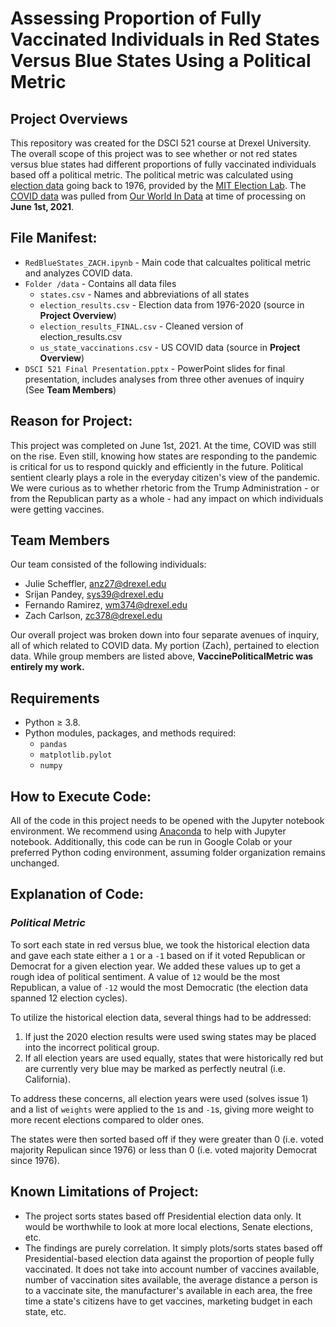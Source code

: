 
# Assessing Proportion of Fully Vaccinated Individuals in Red States Versus Blue States Using a Political Metric

## Project Overviews

This repository was created for the DSCI 521 course at Drexel University. The overall scope of this project was to see whether or not red states versus blue states had different proportions of fully vaccinated individuals based off a political metric.  The political metric was calculated using [election data](https://dataverse.harvard.edu/dataset.xhtml?persistentId=doi:10.7910/DVN/42MVDX) going back to 1976, provided by the [MIT Election Lab](https://electionlab.mit.edu/).  The [COVID data](https://github.com/owid/covid-19-data/tree/master/public/data) was pulled from [Our World In Data](https://ourworldindata.org) at time of processing on **June 1st, 2021**.

## File Manifest: 

- `RedBlueStates_ZACH.ipynb` - Main code that calcualtes political metric and analyzes COVID data.
- `Folder /data` - Contains all data files 
  - `states.csv` - Names and abbreviations of all states
  - `election_results.csv` - Election data from 1976-2020 (source in **Project Overview**)
  - `election_results_FINAL.csv` - Cleaned version of election_results.csv
  - `us_state_vaccinations.csv` - US COVID data (source in **Project Overview**)
- `DSCI 521 Final Presentation.pptx` - PowerPoint slides for final presentation, includes analyses from three other avenues of inquiry (See **Team Members**)
 
## Reason for Project:
This project was completed on June 1st, 2021.  At the time, COVID was still on the rise.  Even still, knowing how states are responding to the pandemic is critical for us to respond quickly and efficiently in the future.  Political sentient clearly plays a role in the everyday citizen's view of the pandemic.  We were curious as to whether rhetoric from the Trump Administration - or from the Republican party as a whole - had any impact on which individuals were getting vaccines.

## Team Members

Our team consisted of the following individuals: 

- Julie Scheffler, anz27@drexel.edu
- Srijan Pandey, sys39@drexel.edu
- Fernando Ramirez, wm374@drexel.edu
- Zach Carlson, zc378@drexel.edu

Our overall project was broken down into four separate avenues of inquiry, all of which related to COVID data.  My portion (Zach), pertained to election data.  While group members are listed above, **VaccinePoliticalMetric was entirely my work.**

## Requirements
- Python ≥ 3.8. 
- Python modules, packages, and methods required: 
    - `pandas`
    - `matplotlib.pylot`
    - `numpy`

## How to Execute Code: 

All of the code in this project needs to be opened with the Jupyter notebook environment. We recommend using [Anaconda](https://www.anaconda.com/products/individual) to help with Jupyter notebook.  Additionally, this code can be run in Google Colab or your preferred Python coding environment, assuming folder organization remains unchanged.

## Explanation of Code: 

### _**Political Metric**_

To sort each state in red versus blue, we took the historical election data and gave each state either a `1` or a `-1` based on if it voted Republican or Democrat for a given election year.  We added these values up to get a rough idea of political sentiment.  A value of `12` would be the most Republican, a value of `-12` would the most Democratic (the election data spanned 12 election cycles).  

To utilize the historical election data, several things had to be addressed:
1. If just the 2020 election results were used swing states may be placed into the incorrect political group.  
2. If all election years are used equally, states that were historically red but are currently very blue may be marked as perfectly neutral (i.e. California).

To address these concerns, all election years were used (solves issue 1) and a list of `weights` were applied to the `1`s and `-1`s, giving more weight to more recent elections compared to older ones.

The states were then sorted based off if they were greater than 0 (i.e. voted majority Repulican since 1976) or less than 0 (i.e. voted majority Democrat since 1976).


## Known Limitations of Project:

- The project sorts states based off Presidential election data only.  It would be worthwhile to look at more local elections, Senate elections, etc.
- The findings are purely correlation.  It simply plots/sorts states based off Presidential-based election data against the proportion of people fully vaccinated.  It does not take into account number of vaccines available, number of vaccination sites available, the average distance a person is to a vaccinate site, the manufacturer's available in each area, the free time a state's citizens have to get vaccines, marketing budget in each state, etc.

